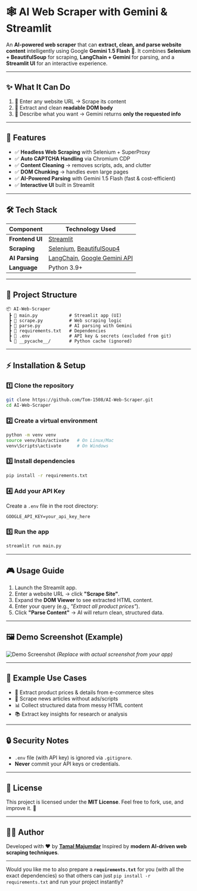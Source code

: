# 🕸️ AI Web Scraper with Gemini & Streamlit

An **AI-powered web scraper** that can **extract, clean, and parse website content** intelligently using Google **Gemini 1.5 Flash** 🚀.
It combines **Selenium + BeautifulSoup** for scraping, **LangChain + Gemini** for parsing, and a **Streamlit UI** for an interactive experience.

---

## ✨ What It Can Do

1. 🔗 Enter any website URL → Scrape its content
2. 🧹 Extract and clean **readable DOM body**
3. 🤖 Describe what you want → Gemini returns **only the requested info**

---

## 🚀 Features

* ✅ **Headless Web Scraping** with Selenium + SuperProxy
* ✅ **Auto CAPTCHA Handling** via Chromium CDP
* ✅ **Content Cleaning** → removes scripts, ads, and clutter
* ✅ **DOM Chunking** → handles even large pages
* ✅ **AI-Powered Parsing** with Gemini 1.5 Flash (fast & cost-efficient)
* ✅ **Interactive UI** built in Streamlit

---

## 🛠️ Tech Stack

| Component       | Technology Used                                                                                         |
| --------------- | ------------------------------------------------------------------------------------------------------- |
| **Frontend UI** | [Streamlit](https://streamlit.io/)                                                                      |
| **Scraping**    | [Selenium](https://www.selenium.dev/), [BeautifulSoup4](https://www.crummy.com/software/BeautifulSoup/) |
| **AI Parsing**  | [LangChain](https://www.langchain.com/), [Google Gemini API](https://ai.google.dev/)                    |
| **Language**    | Python 3.9+                                                                                             |

---

## 📂 Project Structure

```
📦 AI-Web-Scraper
 ┣ 📜 main.py            # Streamlit app (UI)
 ┣ 📜 scrape.py          # Web scraping logic
 ┣ 📜 parse.py           # AI parsing with Gemini
 ┣ 📜 requirements.txt   # Dependencies
 ┣ 📜 .env               # API key & secrets (excluded from git)
 ┗ 📂 __pycache__/       # Python cache (ignored)
```

---

## ⚡ Installation & Setup

### 1️⃣ Clone the repository

```bash
git clone https://github.com/Tom-1508/AI-Web-Scraper.git
cd AI-Web-Scraper
```

### 2️⃣ Create a virtual environment

```bash
python -m venv venv
source venv/bin/activate   # On Linux/Mac
venv\Scripts\activate      # On Windows
```

### 3️⃣ Install dependencies

```bash
pip install -r requirements.txt
```

### 4️⃣ Add your API Key

Create a `.env` file in the root directory:

```
GOOGLE_API_KEY=your_api_key_here
```

### 5️⃣ Run the app

```bash
streamlit run main.py
```

---

## 🎮 Usage Guide

1. Launch the Streamlit app.
2. Enter a website URL → click **"Scrape Site"**.
3. Expand the **DOM Viewer** to see extracted HTML content.
4. Enter your query (e.g., *"Extract all product prices"*).
5. Click **"Parse Content"** → AI will return clean, structured data.

---

## 🖼️ Demo Screenshot (Example)

![Demo Screenshot](https://via.placeholder.com/900x400.png?text=AI+Web+Scraper+Demo)
*(Replace with actual screenshot from your app)*

---

## 📝 Example Use Cases

* 🛒 Extract product prices & details from e-commerce sites
* 📰 Scrape news articles without ads/scripts
* 📊 Collect structured data from messy HTML content
* 📚 Extract key insights for research or analysis

---

## 🔒 Security Notes

* `.env` file (with API key) is ignored via `.gitignore`.
* **Never** commit your API keys or credentials.

---

## 📜 License

This project is licensed under the **MIT License**.
Feel free to fork, use, and improve it. 🚀

---

## 👨‍💻 Author

Developed with ❤️ by [**Tamal Majumdar**](https://github.com/Tom-1508)
Inspired by **modern AI-driven web scraping techniques**.

---

Would you like me to also prepare a **`requirements.txt`** for you (with all the exact dependencies) so that others can just `pip install -r requirements.txt` and run your project instantly?
